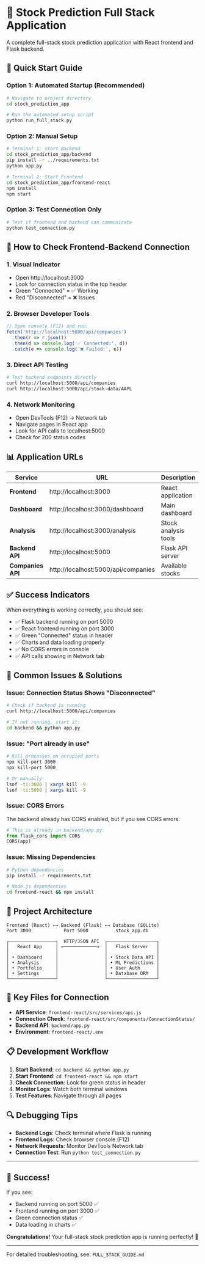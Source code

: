 # 🚀 Stock Prediction Full Stack Application

A complete full-stack stock prediction application with React frontend and Flask backend.

## 🎯 Quick Start Guide

### Option 1: Automated Startup (Recommended)
```bash
# Navigate to project directory
cd stock_prediction_app

# Run the automated setup script
python run_full_stack.py
```

### Option 2: Manual Setup
```bash
# Terminal 1: Start Backend
cd stock_prediction_app/backend
pip install -r ../requirements.txt
python app.py

# Terminal 2: Start Frontend
cd stock_prediction_app/frontend-react
npm install
npm start
```

### Option 3: Test Connection Only
```bash
# Test if frontend and backend can communicate
python test_connection.py
```

## 🔗 How to Check Frontend-Backend Connection

### 1. **Visual Indicator**
- Open http://localhost:3000
- Look for connection status in the top header
- Green "Connected" = ✅ Working
- Red "Disconnected" = ❌ Issues

### 2. **Browser Developer Tools**
```javascript
// Open console (F12) and run:
fetch('http://localhost:5000/api/companies')
  .then(r => r.json())
  .then(d => console.log('✅ Connected:', d))
  .catch(e => console.log('❌ Failed:', e))
```

### 3. **Direct API Testing**
```bash
# Test backend endpoints directly
curl http://localhost:5000/api/companies
curl http://localhost:5000/api/stock-data/AAPL
```

### 4. **Network Monitoring**
- Open DevTools (F12) → Network tab
- Navigate pages in React app
- Look for API calls to localhost:5000
- Check for 200 status codes

## 📊 Application URLs

| Service | URL | Description |
|---------|-----|-------------|
| **Frontend** | http://localhost:3000 | React application |
| **Dashboard** | http://localhost:3000/dashboard | Main dashboard |
| **Analysis** | http://localhost:3000/analysis | Stock analysis tools |
| **Backend API** | http://localhost:5000 | Flask API server |
| **Companies API** | http://localhost:5000/api/companies | Available stocks |

## ✅ Success Indicators

When everything is working correctly, you should see:

- ✅ Flask backend running on port 5000
- ✅ React frontend running on port 3000  
- ✅ Green "Connected" status in header
- ✅ Charts and data loading properly
- ✅ No CORS errors in console
- ✅ API calls showing in Network tab

## 🐛 Common Issues & Solutions

### Issue: Connection Status Shows "Disconnected"
```bash
# Check if backend is running
curl http://localhost:5000/api/companies

# If not running, start it:
cd backend && python app.py
```

### Issue: "Port already in use"
```bash
# Kill processes on occupied ports
npx kill-port 3000
npx kill-port 5000

# Or manually:
lsof -ti:3000 | xargs kill -9
lsof -ti:5000 | xargs kill -9
```

### Issue: CORS Errors
The backend already has CORS enabled, but if you see CORS errors:
```python
# This is already in backend/app.py:
from flask_cors import CORS
CORS(app)
```

### Issue: Missing Dependencies
```bash
# Python dependencies
pip install -r requirements.txt

# Node.js dependencies
cd frontend-react && npm install
```

## 🔧 Project Architecture

```
Frontend (React) ←→ Backend (Flask) ←→ Database (SQLite)
Port 3000            Port 5000          stock_app.db

┌─────────────────┐  HTTP/JSON API  ┌──────────────────┐
│   React App     │ ←────────────→  │   Flask Server   │
│                 │                 │                  │
│ • Dashboard     │                 │ • Stock Data API │
│ • Analysis      │                 │ • ML Predictions │
│ • Portfolio     │                 │ • User Auth      │
│ • Settings      │                 │ • Database ORM   │
└─────────────────┘                 └──────────────────┘
```

## 📁 Key Files for Connection

- **API Service**: `frontend-react/src/services/api.js`
- **Connection Check**: `frontend-react/src/components/ConnectionStatus/`
- **Backend API**: `backend/app.py`
- **Environment**: `frontend-react/.env`

## 📋 Development Workflow

1. **Start Backend**: `cd backend && python app.py`
2. **Start Frontend**: `cd frontend-react && npm start`
3. **Check Connection**: Look for green status in header
4. **Monitor Logs**: Watch both terminal windows
5. **Test Features**: Navigate through all pages

## 🔍 Debugging Tips

- **Backend Logs**: Check terminal where Flask is running
- **Frontend Logs**: Check browser console (F12)
- **Network Requests**: Monitor DevTools Network tab
- **Connection Test**: Run `python test_connection.py`

---

## 🎉 Success!

If you see:
- Backend running on port 5000 ✅
- Frontend running on port 3000 ✅  
- Green connection status ✅
- Data loading in charts ✅

**Congratulations!** Your full-stack stock prediction app is running perfectly! 🚀

---

For detailed troubleshooting, see: `FULL_STACK_GUIDE.md`